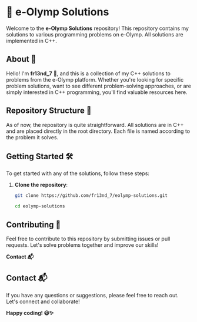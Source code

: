 # 🌟 e-Olymp Solutions
Welcome to the **e-Olymp Solutions** repository! This repository contains my solutions to various programming problems on e-Olymp. All solutions are implemented in C++.
## About 🚀
Hello! I'm **fr13nd_7** 👋, and this is a collection of my C++ solutions to problems from the e-Olymp platform. Whether you're looking for specific problem solutions, want to see different problem-solving approaches, or are simply interested in C++ programming, you'll find valuable resources here.
## Repository Structure 📁
As of now, the repository is quite straightforward. All solutions are in C++ and are placed directly in the root directory. Each file is named according to the problem it solves.
## Getting Started 🛠️
To get started with any of the solutions, follow these steps:
1. **Clone the repository**:
   ```sh
   git clone https://github.com/fr13nd_7/eolymp-solutions.git
   ```
   ```sh
   cd eolymp-solutions
   ```
## **Contributing** 🤝
Feel free to contribute to this repository by submitting issues or pull requests. Let's solve problems together and improve our skills!

**Contact 📬**
## Contact 📬
If you have any questions or suggestions, please feel free to reach out. Let's connect and collaborate!

**Happy coding! 😃✨**
